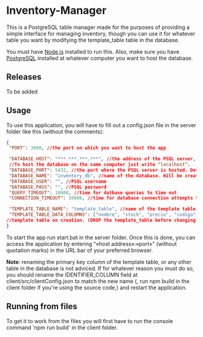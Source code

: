 # Inventory-Manager

This is a PostgreSQL table manager made for the purposes of providing a simple interface for managing inventory, though you can use it for whatever table you want by modifying the template_table table in the database.

You must have [Node.js](https://nodejs.org/en) installed to run this. Also, make sure you have [PostgreSQL](https://www.postgresql.org/) installed at whatever computer you want to host the database.

## Releases

To be added

## Usage

To use this application, you will have to fill out a config.json file in the server folder like this (without the comments):

```json
{
 "PORT": 3000, //the port on which you want to host the app

 "DATABASE_HOST": "***.***.***.***", //the address of the PSQL server, can be global or local.
 //To host the database on the same computer just write "localhost".
 "DATABASE_PORT": 5432, //the port where the PSQL server is hosted. Default is 5432
 "DATABASE_NAME": "inventory_db", //name of the database. Will be created if not found
 "DATABASE_USER": "", //PSQL username
 "DATABASE_PASS": "", //PSQL password 
 "QUERY_TIMEOUT": 10000, //time for datbase queries to time out
 "CONNECTION_TIMEOUT": 10000, //time for database connection attempts to time out

 "TEMPLATE_TABLE_NAME": "template_table", //name of the template table
 "TEMPLATE_TABLE_DATA_COLUMNS": ["nombre", "stock", "precio", "codigo"] //columns for the
//template table on creation. (DROP the template_table before changing this)
}
```

To start the app run start.bat in the server folder. Once this is done, you can access the application by entering "«host address»:«port»" (without quotation marks) in the URL bar of your preferred browser.

**Note**: renaming the primary key column of the template table, or any other table in the database is not adviced. If for whatever reason you must do so, you should rename the IDENTIFIER_COLUMN field at client/src/clientConfig.json to match the new name (, run npm build in the client folder if you're using the source code,) and restart the application.

## Running from files

To get it to work from the files you will first have to run the console command 'npm run build' in the client folder.
